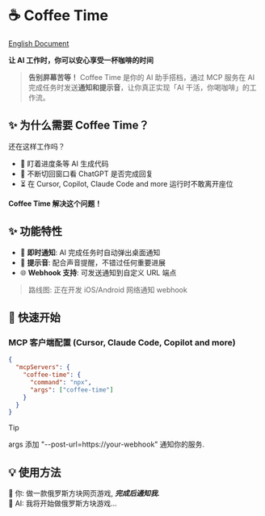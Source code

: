 # ☕ Coffee Time

[English Document](./README.md)

**让 AI 工作时，你可以安心享受一杯咖啡的时间**

> **告别屏幕苦等！** Coffee Time 是你的 AI 助手搭档，通过 MCP 服务在 AI 完成任务时发送**通知和提示音**，让你真正实现「AI 干活，你喝咖啡」的工作流。

## ✨ 为什么需要 Coffee Time？

还在这样工作吗？

- 👀 盯着进度条等 AI 生成代码
- 🔄 不断切回窗口看 ChatGPT 是否完成回复
- ⏳ 在 Cursor, Copilot, Claude Code and more 运行时不敢离开座位

**Coffee Time 解决这个问题！**

## ✨ 功能特性

- 🔔 **即时通知**: AI 完成任务时自动弹出桌面通知
- 🎵 **提示音**: 配合声音提醒，不错过任何重要进展
- 🌐 **Webhook 支持**: 可发送通知到自定义 URL 端点

> 路线图: 正在开发 iOS/Android 网络通知 webhook

## 🚀 快速开始

### MCP 客户端配置 (Cursor, Claude Code, Copilot and more)

```json
{
  "mcpServers": {
    "coffee-time": {
      "command": "npx",
      "args": ["coffee-time"]
    }
  }
}
```

> [!TIP]
> args 添加 "--post-url=https://your-webhook" 通知你的服务.

## 💡 使用方法

👤 你: 做一款俄罗斯方块网页游戏, **_完成后通知我._**<br>
🤖 AI: 我将开始做俄罗斯方块游戏...
